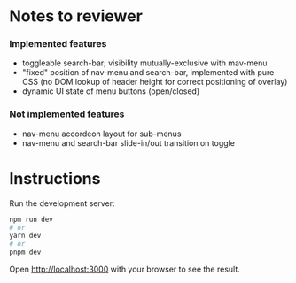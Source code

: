 # Notes to reviewer

### Implemented features

- toggleable search-bar; visibility mutually-exclusive with mav-menu
- "fixed" position of nav-menu and search-bar, implemented with pure CSS (no DOM lookup of header height for correct positioning of overlay)
- dynamic UI state of menu buttons (open/closed)

### Not implemented features

- nav-menu accordeon layout for sub-menus
- nav-menu and search-bar slide-in/out transition on toggle

# Instructions

Run the development server:

```bash
npm run dev
# or
yarn dev
# or
pnpm dev
```

Open [http://localhost:3000](http://localhost:3000) with your browser to see the result.

